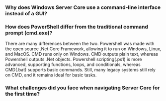 
### Why does Windows Server Core use a command-line interface instead of a GUI?



### How does PowerShell differ from the traditional command prompt (cmd.exe)?

There are many differences between the two. Powershell was made with the open source .Net Core Framework, allowing it to run on Windows, Linux, and MacOS. CMD runs only on Windows.  CMD outputs plain text, whereas Powershell outputs .Net objects. Powershell scripting(.ps1) is more advanced, supporting functions, loops, and conditionals, whereas CMD(.bat) supports basic commands. Still, many legacy systems still rely on CMD, and it remains ideal for basic tasks.


### What challenges did you face when navigating Server Core for the first time?
